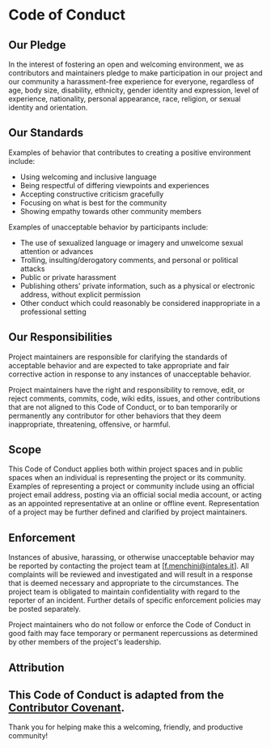 # Code of Conduct

## Our Pledge

In the interest of fostering an open and welcoming environment,
we as contributors and maintainers pledge to make participation in our project
and our community a harassment-free experience for everyone, regardless of age,
body size, disability, ethnicity, gender identity and expression,
level of experience, nationality, personal appearance, race, religion,
or sexual identity and orientation.

## Our Standards

Examples of behavior that contributes to creating a positive environment include:
- Using welcoming and inclusive language
- Being respectful of differing viewpoints and experiences
- Accepting constructive criticism gracefully
- Focusing on what is best for the community
- Showing empathy towards other community members

Examples of unacceptable behavior by participants include:
- The use of sexualized language or imagery and unwelcome sexual attention or advances
- Trolling, insulting/derogatory comments, and personal or political attacks
- Public or private harassment
- Publishing others' private information, such as a physical or electronic address, without explicit permission
- Other conduct which could reasonably be considered inappropriate in a professional setting

## Our Responsibilities

Project maintainers are responsible for clarifying the standards of acceptable
behavior and are expected to take appropriate and fair corrective action in
response to any instances of unacceptable behavior.

Project maintainers have the right and responsibility to remove, edit,
or reject comments, commits, code, wiki edits, issues, and other contributions
that are not aligned to this Code of Conduct, or to ban temporarily or
permanently any contributor for other behaviors that they deem inappropriate,
threatening, offensive, or harmful.

## Scope

This Code of Conduct applies both within project spaces and in public spaces
when an individual is representing the project or its community.
Examples of representing a project or community include using an official
project email address, posting via an official social media account,
or acting as an appointed representative at an online or offline event.
Representation of a project may be further defined and clarified by project
maintainers.

## Enforcement

Instances of abusive, harassing, or otherwise unacceptable behavior may be
reported by contacting the project team at [f.menchini@intales.it].
All complaints will be reviewed and investigated and will result in a response
that is deemed necessary and appropriate to the circumstances.
The project team is obligated to maintain confidentiality with regard to the
reporter of an incident. Further details of specific enforcement policies may
be posted separately.

Project maintainers who do not follow or enforce the Code of Conduct in good
faith may face temporary or permanent repercussions as determined by other
members of the project's leadership.

## Attribution

This Code of Conduct is adapted from the
[Contributor Covenant](https://www.contributor-covenant.org).
---

Thank you for helping make this a welcoming, friendly, and productive community!
